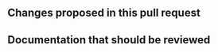 <!--
Text in these brackets are comments, and won't be visible when you submit your pull request.
If this is your first contribution, please take the time to read these, in particular the comment
beginning "Welcome, new contributors!".
-->

## Changes proposed in this pull request

<!--
Please describe here the main features / changes proposed for review and integration in qsirecon
If this PR addresses some existing problem, please use GitHub's citing tools
(eg. ref #, closes # or fixes #).
If there is not an existing issue open describing the problem, please consider opening a new
issue first and then link it from here (so the *qsirecon* community has a better understanding
of ongoing development efforts and possible overlaps between contributions).
-->


## Documentation that should be reviewed
<!--
Please summarize here the main changes to the documentation that the reviewers should be aware of.
-->



<!--
Welcome, new contributors!

We ask you to read through the Contributing Guide:
https://github.com/pennlinc/qsirecon/blob/master/CONTRIBUTING.md

These are guidelines intended to make communication easier by describing a consistent process, but
don't worry if you don't get it everything exactly "right" on the first try.

To boil it down, here are some highlights:

1) Consider starting a conversation in the issues list before submitting a pull request. The discussion might save you a
   lot of time coding.
2) Please use descriptive prefixes in your pull request title, such as "ENH:" for an enhancement or "FIX:" for a bug fix.
   (See the Contributing guide for the full set.) And consider adding a "WIP" tag for works-in-progress.
3) Any code you submit will be licensed under the same terms (BSD 3-Clause) as the rest of QSIRecon.

A pull request is a conversation. We may ask you to make some changes before accepting your PR,
and likewise, you should feel free to ask us any questions you have.

-->
